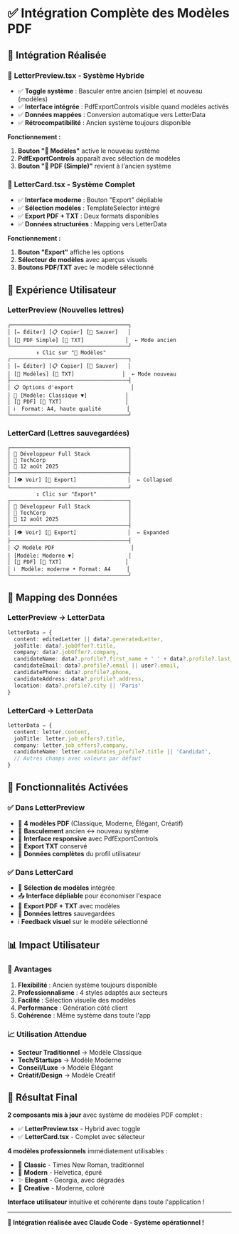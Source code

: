 # ✅ Intégration Complète des Modèles PDF

## 🎯 **Intégration Réalisée**

### 📄 **LetterPreview.tsx** - Système Hybride
- ✅ **Toggle système** : Basculer entre ancien (simple) et nouveau (modèles)
- ✅ **Interface intégrée** : PdfExportControls visible quand modèles activés
- ✅ **Données mappées** : Conversion automatique vers LetterData
- ✅ **Rétrocompatibilité** : Ancien système toujours disponible

**Fonctionnement :**
1. **Bouton "🎨 Modèles"** active le nouveau système
2. **PdfExportControls** apparaît avec sélection de modèles
3. **Bouton "📄 PDF (Simple)"** revient à l'ancien système

### 💾 **LetterCard.tsx** - Système Complet  
- ✅ **Interface moderne** : Bouton "Export" dépliable
- ✅ **Sélection modèles** : TemplateSelector intégré
- ✅ **Export PDF + TXT** : Deux formats disponibles
- ✅ **Données structurées** : Mapping vers LetterData

**Fonctionnement :**
1. **Bouton "Export"** affiche les options
2. **Sélecteur de modèles** avec aperçus visuels
3. **Boutons PDF/TXT** avec le modèle sélectionné

## 🎨 **Expérience Utilisateur**

### LetterPreview (Nouvelles lettres)
```
┌─────────────────────────────────────┐
│ [✏️ Éditer] [📋 Copier] [💾 Sauver]   │
│ [📄 PDF Simple] [📁 TXT]             │  ← Mode ancien
└─────────────────────────────────────┘
         ↕️ Clic sur "🎨 Modèles"
┌─────────────────────────────────────┐
│ [✏️ Éditer] [📋 Copier] [💾 Sauver]   │
│ [🎨 Modèles] [📁 TXT]               │  ← Mode nouveau
├─────────────────────────────────────┤
│ 📋 Options d'export                  │
│ 🎨 [Modèle: Classique ▼]            │
│ [📄 PDF] [📁 TXT]                    │
│ ℹ️  Format: A4, haute qualité        │
└─────────────────────────────────────┘
```

### LetterCard (Lettres sauvegardées)
```
┌─────────────────────────────────────┐
│ 💼 Développeur Full Stack            │
│ 🏢 TechCorp                          │
│ 📅 12 août 2025                      │
├─────────────────────────────────────┤
│ [👁️ Voir] [🎨 Export]                │  ← Collapsed
└─────────────────────────────────────┘
         ↕️ Clic sur "Export"
┌─────────────────────────────────────┐
│ 💼 Développeur Full Stack            │
│ 🏢 TechCorp                          │
│ 📅 12 août 2025                      │
├─────────────────────────────────────┤
│ [👁️ Voir] [🎨 Export]                │  ← Expanded
├─────────────────────────────────────┤
│ 📋 Modèle PDF                        │
│ [Modèle: Moderne ▼]                 │
│ [📄 PDF] [📁 TXT]                    │
│ ℹ️  Modèle: moderne • Format: A4     │
└─────────────────────────────────────┘
```

## 🔧 **Mapping des Données**

### LetterPreview → LetterData
```typescript
letterData = {
  content: editedLetter || data?.generatedLetter,
  jobTitle: data?.jobOffer?.title,
  company: data?.jobOffer?.company,  
  candidateName: data?.profile?.first_name + ' ' + data?.profile?.last_name,
  candidateEmail: data?.profile?.email || user?.email,
  candidatePhone: data?.profile?.phone,
  candidateAddress: data?.profile?.address,
  location: data?.profile?.city || 'Paris'
}
```

### LetterCard → LetterData  
```typescript
letterData = {
  content: letter.content,
  jobTitle: letter.job_offers?.title,
  company: letter.job_offers?.company,
  candidateName: letter.candidates_profile?.title || 'Candidat',
  // Autres champs avec valeurs par défaut
}
```

## 🚀 **Fonctionnalités Activées**

### ✅ **Dans LetterPreview**
- 🎨 **4 modèles PDF** (Classique, Moderne, Élégant, Créatif)
- 🔄 **Basculement** ancien ↔ nouveau système
- 📱 **Interface responsive** avec PdfExportControls  
- 💾 **Export TXT** conservé
- 🔧 **Données complètes** du profil utilisateur

### ✅ **Dans LetterCard**
- 🎨 **Sélection de modèles** intégrée
- 📤 **Interface dépliable** pour économiser l'espace
- 📄 **Export PDF + TXT** avec modèles
- 🏢 **Données lettres** sauvegardées
- ℹ️ **Feedback visuel** sur le modèle sélectionné

## 📊 **Impact Utilisateur**

### 🎯 **Avantages**
1. **Flexibilité** : Ancien système toujours disponible
2. **Professionnalisme** : 4 styles adaptés aux secteurs  
3. **Facilité** : Sélection visuelle des modèles
4. **Performance** : Génération côté client
5. **Cohérence** : Même système dans toute l'app

### 📈 **Utilisation Attendue**
- **Secteur Traditionnel** → Modèle Classique
- **Tech/Startups** → Modèle Moderne  
- **Conseil/Luxe** → Modèle Élégant
- **Créatif/Design** → Modèle Créatif

## 🎉 **Résultat Final**

**2 composants mis à jour** avec système de modèles PDF complet :
- ✅ **LetterPreview.tsx** - Hybrid avec toggle
- ✅ **LetterCard.tsx** - Complet avec sélecteur

**4 modèles professionnels** immédiatement utilisables :
- 📄 **Classic** - Times New Roman, traditionnel
- 💼 **Modern** - Helvetica, épuré  
- ✨ **Elegant** - Georgia, avec dégradés
- 🎨 **Creative** - Moderne, coloré

**Interface utilisateur** intuitive et cohérente dans toute l'application !

---
**🤖 Intégration réalisée avec Claude Code - Système opérationnel !**
